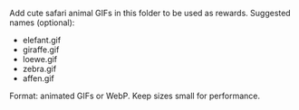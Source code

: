Add cute safari animal GIFs in this folder to be used as rewards.
Suggested names (optional):
- elefant.gif
- giraffe.gif
- loewe.gif
- zebra.gif
- affen.gif

Format: animated GIFs or WebP. Keep sizes small for performance.
